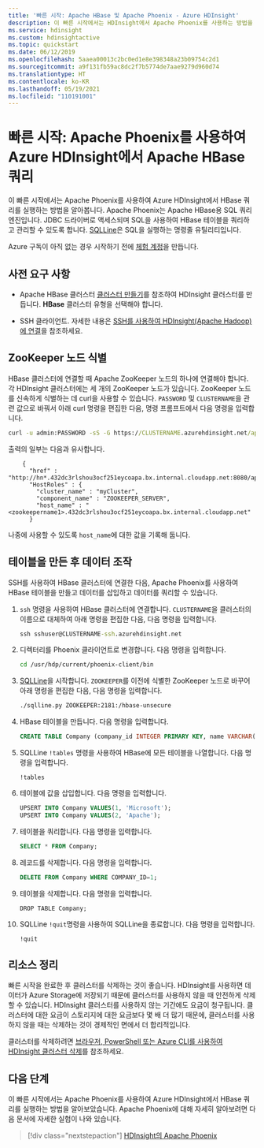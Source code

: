 ```yaml
---
title: '빠른 시작: Apache HBase 및 Apache Phoenix - Azure HDInsight'
description: 이 빠른 시작에서는 HDInsight에서 Apache Phoenix를 사용하는 방법을 알아봅니다. 또한 컴퓨터에 SQLLine을 설치 및 설정하여 HDInsight의 HBase 클러스터에 연결하는 방법도 알아봅니다.
ms.service: hdinsight
ms.custom: hdinsightactive
ms.topic: quickstart
ms.date: 06/12/2019
ms.openlocfilehash: 5aaea00013c2bc0ed1e8e398348a23b09754c2d1
ms.sourcegitcommit: a9f131fb59ac8dc2f7b5774de7aae9279d960d74
ms.translationtype: HT
ms.contentlocale: ko-KR
ms.lasthandoff: 05/19/2021
ms.locfileid: "110191001"
---
```

# <a name="quickstart-query-apache-hbase-in-azure-hdinsight-with-apache-phoenix"></a>빠른 시작: Apache Phoenix를 사용하여 Azure HDInsight에서 Apache HBase 쿼리

이 빠른 시작에서는 Apache Phoenix를 사용하여 Azure HDInsight에서 HBase 쿼리를 실행하는 방법을 알아봅니다. Apache Phoenix는 Apache HBase용 SQL 쿼리 엔진입니다. JDBC 드라이버로 액세스되며 SQL을 사용하여 HBase 테이블을 쿼리하고 관리할 수 있도록 합니다. [SQLLine](http://sqlline.sourceforge.net/)은 SQL을 실행하는 명령줄 유틸리티입니다.

Azure 구독이 아직 없는 경우 시작하기 전에 [체험 계정](https://azure.microsoft.com/free/?WT.mc_id=A261C142F)을 만듭니다.

## <a name="prerequisites"></a>사전 요구 사항

* Apache HBase 클러스터 [클러스터 만들기](../hadoop/apache-hadoop-linux-tutorial-get-started.md)를 참조하여 HDInsight 클러스터를 만듭니다.  **HBase** 클러스터 유형을 선택해야 합니다.

* SSH 클라이언트. 자세한 내용은 [SSH를 사용하여 HDInsight(Apache Hadoop)에 연결](../hdinsight-hadoop-linux-use-ssh-unix.md)을 참조하세요.

## <a name="identify-a-zookeeper-node"></a>ZooKeeper 노드 식별

HBase 클러스터에 연결할 때 Apache ZooKeeper 노드의 하나에 연결해야 합니다. 각 HDInsight 클러스터에는 세 개의 ZooKeeper 노드가 있습니다. ZooKeeper 노드를 신속하게 식별하는 데 curl을 사용할 수 있습니다. `PASSWORD` 및 `CLUSTERNAME`을 관련 값으로 바꿔서 아래 curl 명령을 편집한 다음, 명령 프롬프트에서 다음 명령을 입력합니다.

```cmd
curl -u admin:PASSWORD -sS -G https://CLUSTERNAME.azurehdinsight.net/api/v1/clusters/CLUSTERNAME/services/ZOOKEEPER/components/ZOOKEEPER_SERVER
```

출력의 일부는 다음과 유사합니다.

```output
    {
      "href" : "http://hn*.432dc3rlshou3ocf251eycoapa.bx.internal.cloudapp.net:8080/api/v1/clusters/myCluster/hosts/<zookeepername1>.432dc3rlshou3ocf251eycoapa.bx.internal.cloudapp.net/host_components/ZOOKEEPER_SERVER",
      "HostRoles" : {
        "cluster_name" : "myCluster",
        "component_name" : "ZOOKEEPER_SERVER",
        "host_name" : "<zookeepername1>.432dc3rlshou3ocf251eycoapa.bx.internal.cloudapp.net"
      }
```

나중에 사용할 수 있도록 `host_name`에 대한 값을 기록해 둡니다.

## <a name="create-a-table-and-manipulate-data"></a>테이블을 만든 후 데이터 조작

SSH를 사용하여 HBase 클러스터에 연결한 다음, Apache Phoenix를 사용하여 HBase 테이블을 만들고 데이터를 삽입하고 데이터를 쿼리할 수 있습니다.

1. `ssh` 명령을 사용하여 HBase 클러스터에 연결합니다. `CLUSTERNAME`을 클러스터의 이름으로 대체하여 아래 명령을 편집한 다음, 다음 명령을 입력합니다.

    ```cmd
    ssh sshuser@CLUSTERNAME-ssh.azurehdinsight.net
    ```

2. 디렉터리를 Phoenix 클라이언트로 변경합니다. 다음 명령을 입력합니다.

    ```bash
    cd /usr/hdp/current/phoenix-client/bin
    ```

3. [SQLLine](http://sqlline.sourceforge.net/)을 시작합니다. `ZOOKEEPER`를 이전에 식별한 ZooKeeper 노드로 바꾸어 아래 명령을 편집한 다음, 다음 명령을 입력합니다.

    ```bash
    ./sqlline.py ZOOKEEPER:2181:/hbase-unsecure
    ```

4. HBase 테이블을 만듭니다. 다음 명령을 입력합니다.

    ```sql
    CREATE TABLE Company (company_id INTEGER PRIMARY KEY, name VARCHAR(225));
    ```

5. SQLLine `!tables` 명령을 사용하여 HBase에 모든 테이블을 나열합니다. 다음 명령을 입력합니다.

    ```sqlline
    !tables
    ```

6. 테이블에 값을 삽입합니다. 다음 명령을 입력합니다.

    ```sql
    UPSERT INTO Company VALUES(1, 'Microsoft');
    UPSERT INTO Company VALUES(2, 'Apache');
    ```

7. 테이블을 쿼리합니다. 다음 명령을 입력합니다.

    ```sql
    SELECT * FROM Company;
    ```

8. 레코드를 삭제합니다. 다음 명령을 입력합니다.

    ```sql
    DELETE FROM Company WHERE COMPANY_ID=1;
    ```

9. 테이블을 삭제합니다. 다음 명령을 입력합니다.

    ```hbase
    DROP TABLE Company;
    ```

10. SQLLine `!quit`명령을 사용하여 SQLLine을 종료합니다. 다음 명령을 입력합니다.

    ```sqlline
    !quit
    ```

## <a name="clean-up-resources"></a>리소스 정리

빠른 시작을 완료한 후 클러스터를 삭제하는 것이 좋습니다. HDInsight를 사용하면 데이터가 Azure Storage에 저장되기 때문에 클러스터를 사용하지 않을 때 안전하게 삭제할 수 있습니다. HDInsight 클러스터를 사용하지 않는 기간에도 요금이 청구됩니다. 클러스터에 대한 요금이 스토리지에 대한 요금보다 몇 배 더 많기 때문에, 클러스터를 사용하지 않을 때는 삭제하는 것이 경제적인 면에서 더 합리적입니다.

클러스터를 삭제하려면 [브라우저, PowerShell 또는 Azure CLI를 사용하여 HDInsight 클러스터 삭제](../hdinsight-delete-cluster.md)를 참조하세요.

## <a name="next-steps"></a>다음 단계

이 빠른 시작에서는 Apache Phoenix를 사용하여 Azure HDInsight에서 HBase 쿼리를 실행하는 방법을 알아보았습니다. Apache Phoenix에 대해 자세히 알아보려면 다음 문서에 자세한 실험이 나와 있습니다.

> [!div class="nextstepaction"]
> [HDInsight의 Apache Phoenix](../hdinsight-phoenix-in-hdinsight.md)
